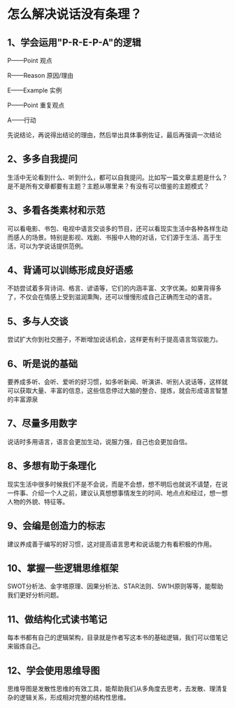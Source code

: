 # 怎么解决说话没有条理？

## 1、学会运用"P-R-E-P-A"的逻辑

P——Point 观点

R——Reason 原因/理由

E——Example 实例

P——Point 重复观点

A——行动

先说结论，再说得出结论的理由，然后举出具体事例佐证，最后再强调一次结论

## 2、多多自我提问

生活中无论看到什么、听到什么，都可以自我提问。比如写一篇文章主题是什么？是不是所有文章都要有主题？主题从哪里来？有没有可以借鉴的主题模式？

## 3、多看各类素材和示范

可以看电影、书包、电视中语言交谈多的节目，还可以看现实生活中各种各样生动而感人的场景。特别是影视、戏剧、书报中人物的对话，它们源于生活、高于生活，可以为学说话提供范例。

## 4、背诵可以训练形成良好语感

不妨尝试着多背诗词、格言、谚语等，它们的内涵丰富、文字优美。如果背得多了，不仅会在情感上受到滋润熏陶，还可以慢慢形成自己正确而生动的语言。

## 5、多与人交谈

尝试扩大你到社交圈子，不断增加说话机会，这样更有利于提高语言驾驭能力。

## 6、听是说的基础

要养成多听、会听、爱听的好习惯，如多听新闻、听演讲、听别人说话等，这样就可以获取大量、丰富的信息，这些信息停过大脑的整合、提炼，就会形成语言智慧的丰富源泉

## 7、尽量多用数字

说话时多用语言，语言会更加生动，说服力强，自己也会更加自信。

## 8、多想有助于条理化

现实生活中很多时候我们不是不会说，而是不会想，想不明后也就说不请楚，在说一件事、介绍一个人之前，建议认真想想事情发生的时间、地点点和经过，想一想人物的外貌、特征等。

## 9、会编是创造力的标志

建议养成善于编写的好习惯，这对提高语言思考和说话能力有看积极的作用。

## 10、掌握一些逻辑思维框架

SWOT分析法、金字塔原理、因果分析法、STAR法则、5W1H原则等等，能帮助我们更好分析问题。

## 11、做结构化式读书笔记

每本书都有自己的逻辑架构，目录就是作者写这本书的基础逻辑，我们可以借笔记来锻炼自己。

## 12、学会使用思维导图

思维导图是发散性思维的有效工具，能帮助我们从多角度去思考，去发散、理清复杂的逻辑关系，形成相对完整的结构性思维。